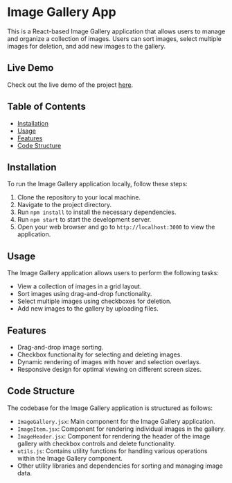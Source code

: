 # Image Gallery App


This is a React-based Image Gallery application that allows users to manage and organize a collection of images. Users can sort images, select multiple images for deletion, and add new images to the gallery.
## Live Demo

Check out the live demo of the project [here](https://react-sorted-dnd-gallery.vercel.app/).

## Table of Contents

- [Installation](#installation)
- [Usage](#usage)
- [Features](#features)
- [Code Structure](#code-structure)

## Installation

To run the Image Gallery application locally, follow these steps:

1. Clone the repository to your local machine.
2. Navigate to the project directory.
3. Run `npm install` to install the necessary dependencies.
4. Run `npm start` to start the development server.
5. Open your web browser and go to `http://localhost:3000` to view the application.

## Usage

The Image Gallery application allows users to perform the following tasks:

- View a collection of images in a grid layout.
- Sort images using drag-and-drop functionality.
- Select multiple images using checkboxes for deletion.
- Add new images to the gallery by uploading files.

## Features

- Drag-and-drop image sorting.
- Checkbox functionality for selecting and deleting images.
- Dynamic rendering of images with hover and selection overlays.
- Responsive design for optimal viewing on different screen sizes.

## Code Structure

The codebase for the Image Gallery application is structured as follows:

- `ImageGallery.jsx`: Main component for the Image Gallery application.
- `ImageItem.jsx`: Component for rendering individual images in the gallery.
- `ImageHeader.jsx`: Component for rendering the header of the image gallery with checkbox controls and delete functionality.
- `utils.js`: Contains utility functions for handling various operations within the Image Gallery component.
- Other utility libraries and dependencies for sorting and managing image data.


